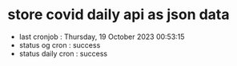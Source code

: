 # store covid daily api as json data

- last cronjob : Thursday, 19 October 2023 00:53:15
- status og cron : success
- status daily cron : success
      
      